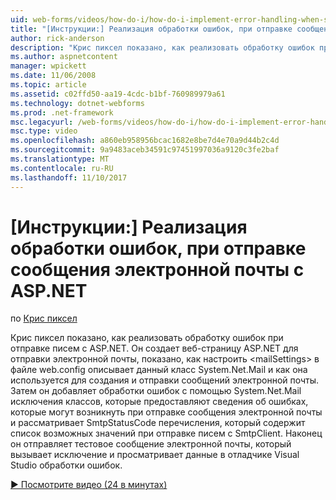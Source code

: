 ```yaml
---
uid: web-forms/videos/how-do-i/how-do-i-implement-error-handling-when-sending-email-with-aspnet
title: "[Инструкции:] Реализация обработки ошибок, при отправке сообщения электронной почты с ASP.NET | Документы Microsoft"
author: rick-anderson
description: "Крис пиксел показано, как реализовать обработку ошибок при отправке писем с ASP.NET. Он создает веб-страницу ASP.NET для отправки электронной почты, показано, как настроить & lt...."
ms.author: aspnetcontent
manager: wpickett
ms.date: 11/06/2008
ms.topic: article
ms.assetid: c02ffd50-aa19-4cdc-b1bf-760989979a61
ms.technology: dotnet-webforms
ms.prod: .net-framework
msc.legacyurl: /web-forms/videos/how-do-i/how-do-i-implement-error-handling-when-sending-email-with-aspnet
msc.type: video
ms.openlocfilehash: a860eb958956bcac1682e8be7d4e70a9d44b2c4d
ms.sourcegitcommit: 9a9483aceb34591c97451997036a9120c3fe2baf
ms.translationtype: MT
ms.contentlocale: ru-RU
ms.lasthandoff: 11/10/2017
---
```

<a name="how-do-i-implement-error-handling-when-sending-email-with-aspnet"></a>[Инструкции:] Реализация обработки ошибок, при отправке сообщения электронной почты с ASP.NET
====================
по [Крис пиксел](https://twitter.com/chrispels)

Крис пиксел показано, как реализовать обработку ошибок при отправке писем с ASP.NET. Он создает веб-страницу ASP.NET для отправки электронной почты, показано, как настроить &lt;mailSettings&gt; в файле web.config описывает данный класс System.Net.Mail и как она используется для создания и отправки сообщений электронной почты. Затем он добавляет обработки ошибок с помощью System.Net.Mail исключения классов, которые предоставляют сведения об ошибках, которые могут возникнуть при отправке сообщения электронной почты и рассматривает SmtpStatusCode перечисления, который содержит список возможных значений при отправке писем с SmtpClient. Наконец он отправляет тестовое сообщение электронной почты, который вызывает исключение и просматривает данные в отладчике Visual Studio обработки ошибок.

[&#9654; Посмотрите видео (24 в минутах)](https://channel9.msdn.com/Blogs/ASP-NET-Site-Videos/how-do-i-implement-error-handling-when-sending-email-with-aspnet)
